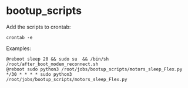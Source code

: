 # bootup_scripts

Add the scripts to crontab:

```
crontab -e
```

Examples:

```
@reboot sleep 20 && sudo su  && /bin/sh /root/after_boot_modem_reconnect.sh
@reboot sudo python3 /root/jobs/bootup_scripts/motors_sleep_Flex.py
*/30 * * * * sudo python3 /root/jobs/bootup_scripts/motors_sleep_Flex.py
```
